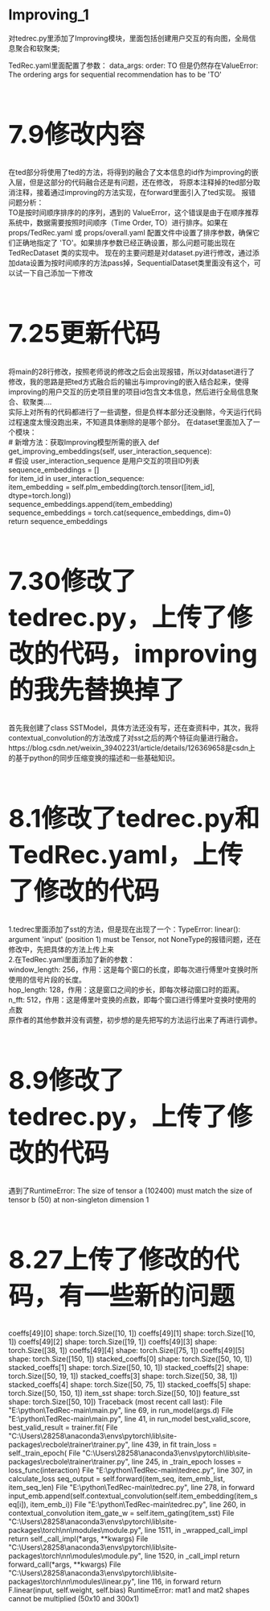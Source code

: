 # Improving_1
对tedrec.py里添加了Improving模块，里面包括创建用户交互的有向图，全局信息聚合和软聚类;

TedRec.yaml里面配置了参数：
data_args:
  order: TO
但是仍然存在ValueError: The ordering args for sequential recommendation has to be 'TO'

<h1 style="font-size:50px;">7.9修改内容</h1>
在ted部分将使用了ted的方法，将得到的融合了文本信息的id作为improving的嵌入层，但是这部分的代码融合还是有问题，还在修改，
将原本注释掉的ted部分取消注释，接着通过improving的方法实现，在forward里面引入了ted实现。
报错问题分析：<br>
TO是按时间顺序排序的的序列，遇到的 ValueError，这个错误是由于在顺序推荐系统中，数据需要按照时间顺序（Time Order, TO）进行排序。如果在 props/TedRec.yaml 或 props/overall.yaml 配置文件中设置了排序参数，确保它们正确地指定了 'TO'。如果排序参数已经正确设置，那么问题可能出现在 TedRecDataset 类的实现中。
现在的主要问题是对dataset.py进行修改，通过添加data设置为按时间顺序的方法pass掉，SequentialDataset类里面没有这个，可以试一下自己添加一下修改

<h1 style="font-size:50px;">7.25更新代码</h1>
将main的28行修改，按照老师说的修改之后会出现报错，所以对dataset进行了修改，我的思路是把ted方式融合后的输出与improving的嵌入结合起来，使得improving的用户交互的历史项目里的项目id包含文本信息，然后进行全局信息聚合、软聚类....<br>
实际上对所有的代码都进行了一些调整，但是负样本部分还没删除，今天运行代码过程速度太慢没跑出来，不知道具体删除的是哪个部分。
在dataset里面加入了一个模块：<br>
# 新增方法：获取Improving模型所需的嵌入
def get_improving_embeddings(self, user_interaction_sequence):<br>
    # 假设 user_interaction_sequence 是用户交互的项目ID列表<br>
    sequence_embeddings = []<br>
    for item_id in user_interaction_sequence:<br>
        item_embedding = self.plm_embedding(torch.tensor([item_id], dtype=torch.long))<br>
        sequence_embeddings.append(item_embedding)<br>
    sequence_embeddings = torch.cat(sequence_embeddings, dim=0)<br>
    return sequence_embeddings  <br>
<h1 style="font-size:50px;">7.30修改了tedrec.py，上传了修改的代码，improving的我先替换掉了</h1>
    首先我创建了class SSTModel，具体方法还没有写，还在查资料中，其次，我将contextual_convolution的方法改成了对sst之后的两个特征向量进行融合。<br>
    https://blog.csdn.net/weixin_39402231/article/details/126369658是csdn上的基于python的同步压缩变换的描述和一些基础知识。
<h1 style="font-size:50px;">8.1修改了tedrec.py和TedRec.yaml，上传了修改的代码</h1>
1.tedrec里面添加了sst的方法，但是现在出现了一个：TypeError: linear(): argument 'input' (position 1) must be Tensor, not NoneType的报错问题，还在修改中，先把具体的方法上传上来<br>
2.在TedRec.yaml里面添加了新的参数：<br>
window_length: 256，作用：这是每个窗口的长度，即每次进行傅里叶变换时所使用的信号片段的长度。<br>
hop_length: 128，作用：这是窗口之间的步长，即每次移动窗口时的距离。<br>
n_fft: 512，作用：这是傅里叶变换的点数，即每个窗口进行傅里叶变换时使用的点数<br>
原作者的其他参数并没有调整，初步想的是先把写的方法运行出来了再进行调参。
<h1 style="font-size:50px;">8.9修改了tedrec.py，上传了修改的代码</h1>
遇到了RuntimeError: The size of tensor a (102400) must match the size of tensor b (50) at non-singleton dimension 1
<h1 style="font-size:50px;">8.27上传了修改的代码，有一些新的问题</h1>
coeffs[49][0] shape: torch.Size([10, 1])
coeffs[49][1] shape: torch.Size([10, 1])
coeffs[49][2] shape: torch.Size([19, 1])
coeffs[49][3] shape: torch.Size([38, 1])
coeffs[49][4] shape: torch.Size([75, 1])
coeffs[49][5] shape: torch.Size([150, 1])
stacked_coeffs[0] shape: torch.Size([50, 10, 1])
stacked_coeffs[1] shape: torch.Size([50, 10, 1])
stacked_coeffs[2] shape: torch.Size([50, 19, 1])
stacked_coeffs[3] shape: torch.Size([50, 38, 1])
stacked_coeffs[4] shape: torch.Size([50, 75, 1])
stacked_coeffs[5] shape: torch.Size([50, 150, 1])
item_sst shape: torch.Size([50, 10])
feature_sst shape: torch.Size([50, 10])
Traceback (most recent call last):
  File "E:\python\TedRec-main\main.py", line 69, in <module>
    run_model(args.d)
  File "E:\python\TedRec-main\main.py", line 41, in run_model
    best_valid_score, best_valid_result = trainer.fit(
  File "C:\Users\28258\anaconda3\envs\pytorch\lib\site-packages\recbole\trainer\trainer.py", line 439, in fit
    train_loss = self._train_epoch(
  File "C:\Users\28258\anaconda3\envs\pytorch\lib\site-packages\recbole\trainer\trainer.py", line 245, in _train_epoch
    losses = loss_func(interaction)
  File "E:\python\TedRec-main\tedrec.py", line 307, in calculate_loss
    seq_output = self.forward(item_seq, item_emb_list, item_seq_len)
  File "E:\python\TedRec-main\tedrec.py", line 278, in forward
    input_emb.append(self.contextual_convolution(self.item_embedding(item_seq[i]), item_emb_i))
  File "E:\python\TedRec-main\tedrec.py", line 260, in contextual_convolution
    item_gate_w = self.item_gating(item_sst)
  File "C:\Users\28258\anaconda3\envs\pytorch\lib\site-packages\torch\nn\modules\module.py", line 1511, in _wrapped_call_impl
    return self._call_impl(*args, **kwargs)
  File "C:\Users\28258\anaconda3\envs\pytorch\lib\site-packages\torch\nn\modules\module.py", line 1520, in _call_impl
    return forward_call(*args, **kwargs)
  File "C:\Users\28258\anaconda3\envs\pytorch\lib\site-packages\torch\nn\modules\linear.py", line 116, in forward
    return F.linear(input, self.weight, self.bias)
RuntimeError: mat1 and mat2 shapes cannot be multiplied (50x10 and 300x1)
